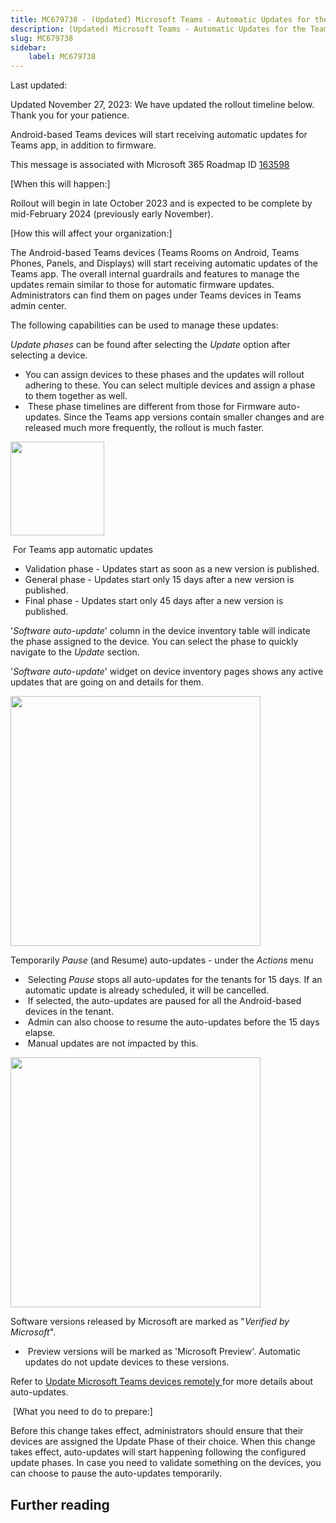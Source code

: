 ```yaml
---
title: MC679738 - (Updated) Microsoft Teams - Automatic Updates for the Teams app on Android-based Teams Devices
description: (Updated) Microsoft Teams - Automatic Updates for the Teams app on Android-based Teams Devices
slug: MC679738
sidebar:
    label: MC679738
---
```



Last updated: 

<p>Updated November 27, 2023: We have updated the rollout timeline below. Thank you for your patience.</p><p>Android-based Teams devices will start receiving automatic updates for Teams app, in addition to firmware.<br><p></p>
<p>This message is associated with Microsoft 365 Roadmap ID <a href="https://www.microsoft.com/microsoft-365/roadmap?filters=&amp;searchterms=163598" target="_blank">163598</a></p>
<p>[When this will happen:]</p><p>Rollout will begin in late October 2023 and is expected to be complete by mid-February 2024 (previously early November).</p>

<p>[How this will affect your organization:]<br></p>

<p>The Android-based Teams devices (Teams Rooms on Android, Teams Phones, Panels, and Displays) will start receiving automatic updates of the Teams app. The overall internal guardrails and features to manage the updates remain similar to those for automatic firmware updates. Administrators can find them on pages under Teams devices in Teams admin center.</p><p>The following capabilities can be used to manage these updates:</p><p><i>Update phases </i>can be found after selecting the <i>Update</i> option after selecting a device.</p><ul><li>You can assign devices to these phases and the updates will rollout adhering to these. You can select multiple devices and assign a phase to them together as well.
</li><li>&nbsp;These phase timelines are different from those for Firmware auto-updates. Since the Teams app versions contain smaller changes and are released much more frequently, the rollout is much faster.</li></ul><p><img src="https://img-prod-cms-rt-microsoft-com.akamaized.net/cms/api/am/imageFileData/RW1chli?ver=2fd9" style="width: 150px;"><br></p><p>&nbsp;For Teams app automatic updates&nbsp;</p><ul><li>Validation phase - Updates start as soon as a new version is published.</li><li>General phase - Updates start only 15 days after a new version is published.</li><li>Final phase - Updates start only 45 days after a new version is published.</li></ul><p>'<i>Software auto-update</i>' column in the device inventory table will indicate the phase assigned to the device. You can select the phase to quickly navigate to the <i>Update</i> section.</p><p>'<i>Software auto-update</i>' widget on device inventory pages shows any active updates that are going on and details for them.</p><p><img src="https://img-prod-cms-rt-microsoft-com.akamaized.net/cms/api/am/imageFileData/RW1chlh?ver=1983" style="width: 400px;"><br></p><p>Temporarily <i>Pause </i>(and Resume) auto-updates - under the<i> Actions</i> menu
</p><ul><li>&nbsp;Selecting <i>Pause</i> stops all auto-updates for the tenants for 15 days. If an automatic update is already scheduled, it will be cancelled.</li><li>&nbsp;If selected, the auto-updates are paused for all the Android-based devices in the tenant.
</li><li>&nbsp;Admin can also choose to resume the auto-updates before the 15 days elapse.
</li><li>&nbsp;Manual updates are not impacted by this.</li></ul><p><img src="https://img-prod-cms-rt-microsoft-com.akamaized.net/cms/api/am/imageFileData/RW1ceRT?ver=aaf1" style="width: 400px;"><br></p><p>Software versions released by Microsoft are marked as "<i>Verified by Microsoft</i>".&nbsp;</p><ul><li>&nbsp;Preview versions will be marked as 'Microsoft Preview'. Automatic updates do not update devices to these versions.</li></ul><p>Refer to&nbsp;<a href="https://learn.microsoft.com/microsoftteams/devices/remote-update" target="_blank">Update Microsoft Teams devices remotely </a> for more details about auto-updates.</p><p>
</p><p>&nbsp;[What you need to do to prepare:]</p>
<p>Before this change takes effect, administrators should ensure that their devices are assigned the Update Phase of their choice. When this change takes effect, auto-updates will start happening following the configured update phases. In case you need to validate something on the devices, you can choose to pause the auto-updates temporarily.</p></p>

## Further reading
